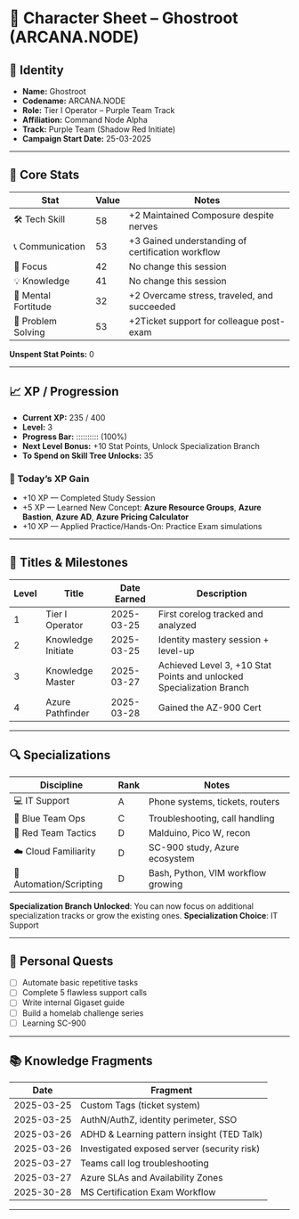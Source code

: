 # 🧾 Character Sheet – Ghostroot (ARCANA.NODE)

## 🪪 Identity
- **Name:** Ghostroot  
- **Codename:** ARCANA.NODE  
- **Role:** Tier I Operator – Purple Team Track  
- **Affiliation:** Command Node Alpha 
- **Track:** Purple Team (Shadow Red Initiate)  
- **Campaign Start Date:** 25-03-2025  

---

## 🧱 Core Stats

| Stat               | Value | Notes                                                    |
|--------------------|-------|----------------------------------------------------------|
| 🛠️ Tech Skill       | 58    | +2 Maintained Composure despite nerves |
| 📞 Communication    | 53    | +3 Gained understanding of certification workflow                |
| 🧠 Focus            | 42    | No change this session                      |
| 💡 Knowledge        | 41    | No change this session                                  |
| 🧘 Mental Fortitude | 32    | +2 Overcame stress, traveled, and succeeded                        |
| 🧩 Problem Solving  | 53    | +2Ticket support for colleague post-exam         |

**Unspent Stat Points:** 0

---

## 📈 XP / Progression

- **Current XP:** 235 / 400 
- **Level:** 3  
- **Progress Bar:** :::::::::: (100%)  
- **Next Level Bonus:** +10 Stat Points, Unlock Specialization Branch
- **To Spend on Skill Tree Unlocks:** 35  

### 🎯 Today’s XP Gain
- +10 XP — Completed Study Session  
- +5 XP — Learned New Concept: **Azure Resource Groups**, **Azure Bastion**, **Azure AD**, **Azure Pricing Calculator**  
- +10 XP — Applied Practice/Hands-On: Practice Exam simulations  

---

## 🏅 Titles & Milestones

| Level | Title              | Date Earned  | Description                           |
|-------|--------------------|--------------|---------------------------------------|
| 1     | Tier I Operator     | 2025-03-25   | First corelog tracked and analyzed    |
| 2     | Knowledge Initiate  | 2025-03-25   | Identity mastery session + level-up   |
| 3     | Knowledge Master    | 2025-03-27   | Achieved Level 3, +10 Stat Points and unlocked Specialization Branch |
| 4     | Azure Pathfinder    | 2025-03-28   | Gained the AZ-900 Cert |

---

## 🔍 Specializations

| Discipline             | Rank | Notes                                     |
|------------------------|------|-------------------------------------------|
| 💻 IT Support           | A    | Phone systems, tickets, routers           |
| 🔵 Blue Team Ops        | C    | Troubleshooting, call handling            |
| 🔴 Red Team Tactics     | D    | Malduino, Pico W, recon                   |
| ☁️ Cloud Familiarity    | D    | SC-900 study, Azure ecosystem             |
| 🧪 Automation/Scripting | D    | Bash, Python, VIM workflow growing        |

**Specialization Branch Unlocked**: You can now focus on additional specialization tracks or grow the existing ones.
**Specialization Choice**: IT Support

---

## 🎯 Personal Quests

- [ ] Automate basic repetitive tasks  
- [ ] Complete 5 flawless support calls  
- [ ] Write internal Gigaset guide  
- [ ] Build a homelab challenge series
- [ ] Learning SC-900  

---

## 📚 Knowledge Fragments

| Date       | Fragment                                      |
|------------|-----------------------------------------------|
| 2025-03-25 | Custom Tags (ticket system)                   |
| 2025-03-25 | AuthN/AuthZ, identity perimeter, SSO          |
| 2025-03-26 | ADHD & Learning pattern insight (TED Talk)    |
| 2025-03-26 | Investigated exposed server (security risk)   |
| 2025-03-27 | Teams call log troubleshooting                |
| 2025-03-27 | Azure SLAs and Availability Zones             |
| 2025-30-28 | MS Certification Exam Workflow                |

---
